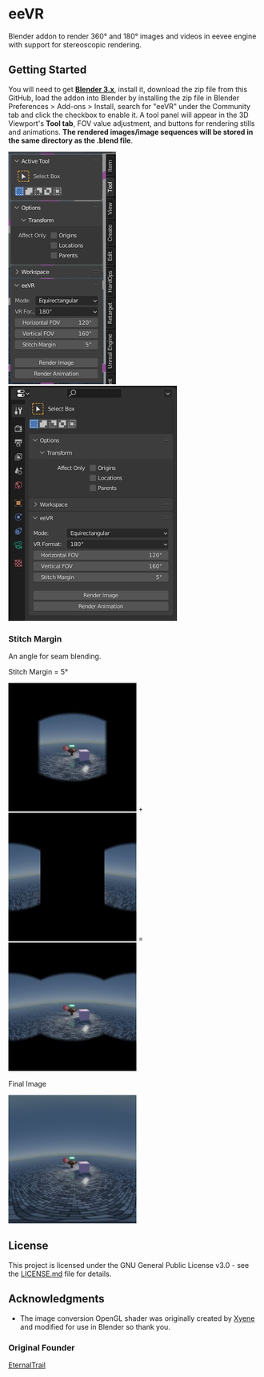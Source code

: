 # eeVR

Blender addon to render 360° and 180° images and videos in eevee engine with support for stereoscopic rendering.

## Getting Started

You will need to get [**Blender 3.x**](https://www.blender.org), install it, download the zip file from this GitHub, load the addon into Blender by installing the zip file in Blender Preferences > Add-ons > Install, search for "eeVR" under the Community tab and click the checkbox to enable it. A tool panel will appear in the 3D Viewport's **Tool tab**, FOV value adjustment, and buttons for rendering stills and animations. **The rendered images/image sequences will be stored in the same directory as the .blend file**.

![Tool Panel](img/tools-01.jpg "Tool Panel") ![Tool Panel](img/tools-02.jpg "Tool Panel")

### Stitch Margin

An angle for seam blending.

Stitch Margin = 5°

![Front](img/front.jpg "Front") + ![Sides](img/sides.jpg "Sides") = ![Front And Sides](img/frontandsides.jpg "Front And Sides")

Final Image

![Final Image](img/finalimage.jpg "Final Image")

## License

This project is licensed under the GNU General Public License v3.0 - see the [LICENSE.md](LICENSE.md) file for details.

## Acknowledgments

- The image conversion OpenGL shader was originally created by [Xyene](https://github.com/Xyene) and modified for use in Blender so thank you.

### Original Founder

[EternalTrail](https://github.com/EternalTrail)
